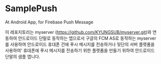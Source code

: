 # SamplePush
At Android App, for Firebase Push Message

이 레포지토리는 myserver (https://github.com/KYUNGSUB/myserver.git)와 연동하여 안드로이드 단말로 동작하는 앱으로서
구글의 FCM AS로 동작하는 myserver를 사용하여 안드로이드 휴대폰 건애 푸시 메시지를 전송하거나 뒷단의 서버 플랫폼을 사용하여'
휴대폰에 푸시 메시지를 전송하기 위한 플랫폼을 만들기 위하여 안드로이드 단말의 샘플 앱니다.
